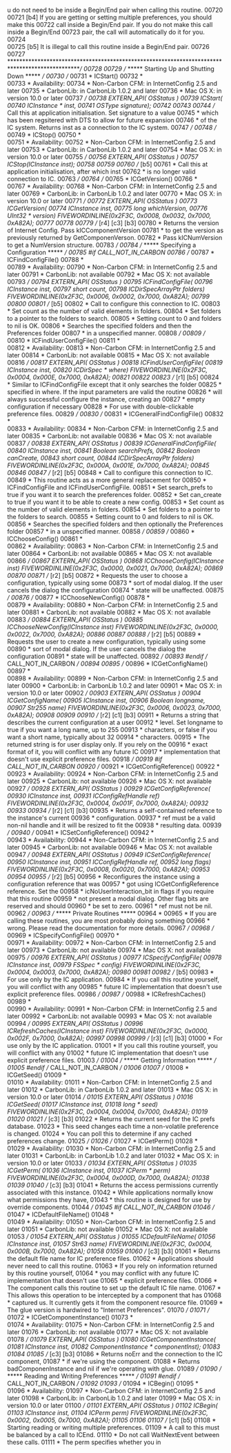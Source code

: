u do not need to be inside a Begin/End pair when calling this routine.
00720       
00721       [b4]  If you are getting or setting multiple preferences, you should make this
00722             call inside a Begin/End pair. If you do not make this call inside a Begin/End
00723             pair, the call will automatically do it for you.
00724       
00725       [b5]  It is illegal to call this routine inside a Begin/End pair.
00726 
00727  ************************************************************************************************/
00728 
00729 /* ***** Starting Up and Shutting Down *****  */
00730 /*
00731  *  ICStart()
00732  *  
00733  *  Availability:
00734  *    Non-Carbon CFM:   in InternetConfig 2.5 and later
00735  *    CarbonLib:        in CarbonLib 1.0.2 and later
00736  *    Mac OS X:         in version 10.0 or later
00737  */
00738 EXTERN_API( OSStatus )
00739 ICStart(
00740   ICInstance *  inst,
00741   OSType        signature);
00742 
00743 
00744 /* Call this at application initialisation. Set signature to a value
00745    * which has been regsitered with DTS to allow for future expansion
00746    * of the IC system. Returns inst as a connection to the IC system.
00747    */
00748 /*
00749  *  ICStop()
00750  *  
00751  *  Availability:
00752  *    Non-Carbon CFM:   in InternetConfig 2.5 and later
00753  *    CarbonLib:        in CarbonLib 1.0.2 and later
00754  *    Mac OS X:         in version 10.0 or later
00755  */
00756 EXTERN_API( OSStatus )
00757 ICStop(ICInstance inst);
00758 
00759 
00760 /* [b5] 
00761    * Call this at application initialisation, after which inst
00762    * is no longer valid connection to IC.
00763    */
00764 /*
00765  *  ICGetVersion()
00766  *  
00767  *  Availability:
00768  *    Non-Carbon CFM:   in InternetConfig 2.5 and later
00769  *    CarbonLib:        in CarbonLib 1.0.2 and later
00770  *    Mac OS X:         in version 10.0 or later
00771  */
00772 EXTERN_API( OSStatus )
00773 ICGetVersion(
00774   ICInstance   inst,
00775   long         whichVersion,
00776   UInt32 *     version)                                       FIVEWORDINLINE(0x2F3C, 0x0008, 0x0032, 0x7000, 0xA82A);
00777 
00778 
00779 /* [r4] [c3] [b3] 
00780    * Returns the version of Internet Config.  Pass kICComponentVersion
00781    * to get the version as previously returned by GetComponenVerson.
00782    * Pass kICNumVersion to get a NumVersion structure.
00783    */
00784 /* ***** Specifying a Configuration *****  */
00785 #if CALL_NOT_IN_CARBON
00786 /*
00787  *  ICFindConfigFile()
00788  *  
00789  *  Availability:
00790  *    Non-Carbon CFM:   in InternetConfig 2.5 and later
00791  *    CarbonLib:        not available
00792  *    Mac OS X:         not available
00793  */
00794 EXTERN_API( OSStatus )
00795 ICFindConfigFile(
00796   ICInstance          inst,
00797   short               count,
00798   ICDirSpecArrayPtr   folders)                                FIVEWORDINLINE(0x2F3C, 0x0006, 0x0002, 0x7000, 0xA82A);
00799 
00800 
00801 /* [b5] 
00802    * Call to configure this connection to IC.
00803    * Set count as the number of valid elements in folders.
00804    * Set folders to a pointer to the folders to search.
00805    * Setting count to 0 and folders to nil is OK.
00806    * Searches the specified folders and then the Preferences folder
00807    * in a unspecified manner.
00808    */
00809 /*
00810  *  ICFindUserConfigFile()
00811  *  
00812  *  Availability:
00813  *    Non-Carbon CFM:   in InternetConfig 2.5 and later
00814  *    CarbonLib:        not available
00815  *    Mac OS X:         not available
00816  */
00817 EXTERN_API( OSStatus )
00818 ICFindUserConfigFile(
00819   ICInstance   inst,
00820   ICDirSpec *  where)                                         FIVEWORDINLINE(0x2F3C, 0x0004, 0x000E, 0x7000, 0xA82A);
00821 
00822 
00823 /* [r1] [b5] 
00824    * Similar to ICFindConfigFile except that it only searches the folder
00825    * specified in where.  If the input parameters are valid the routine
00826    * will always successful configure the instance, creating an
00827    * empty configuration if necessary
00828    * For use with double-clickable preference files.
00829    */
00830 /*
00831  *  ICGeneralFindConfigFile()
00832  *  
00833  *  Availability:
00834  *    Non-Carbon CFM:   in InternetConfig 2.5 and later
00835  *    CarbonLib:        not available
00836  *    Mac OS X:         not available
00837  */
00838 EXTERN_API( OSStatus )
00839 ICGeneralFindConfigFile(
00840   ICInstance          inst,
00841   Boolean             searchPrefs,
00842   Boolean             canCreate,
00843   short               count,
00844   ICDirSpecArrayPtr   folders)                                FIVEWORDINLINE(0x2F3C, 0x000A, 0x001E, 0x7000, 0xA82A);
00845 
00846 
00847 /* [r2] [b5] 
00848    * Call to configure this connection to IC.
00849    * This routine acts as a more general replacement for
00850    * ICFindConfigFile and ICFindUserConfigFile.
00851    * Set search_prefs to true if you want it to search the preferences folder.
00852    * Set can_create to true if you want it to be able to create a new config.
00853    * Set count as the number of valid elements in folders.
00854    * Set folders to a pointer to the folders to search.
00855    * Setting count to 0 and folders to nil is OK.
00856    * Searches the specified folders and then optionally the Preferences folder
00857    * in a unspecified manner.
00858    */
00859 /*
00860  *  ICChooseConfig()
00861  *  
00862  *  Availability:
00863  *    Non-Carbon CFM:   in InternetConfig 2.5 and later
00864  *    CarbonLib:        not available
00865  *    Mac OS X:         not available
00866  */
00867 EXTERN_API( OSStatus )
00868 ICChooseConfig(ICInstance inst)                               FIVEWORDINLINE(0x2F3C, 0x0000, 0x0021, 0x7000, 0xA82A);
00869 
00870 
00871 /* [r2] [b5] 
00872    * Requests the user to choose a configuration, typically using some
00873    * sort of modal dialog. If the user cancels the dialog the configuration
00874    * state will be unaffected.
00875    */
00876 /*
00877  *  ICChooseNewConfig()
00878  *  
00879  *  Availability:
00880  *    Non-Carbon CFM:   in InternetConfig 2.5 and later
00881  *    CarbonLib:        not available
00882  *    Mac OS X:         not available
00883  */
00884 EXTERN_API( OSStatus )
00885 ICChooseNewConfig(ICInstance inst)                            FIVEWORDINLINE(0x2F3C, 0x0000, 0x0022, 0x7000, 0xA82A);
00886 
00887 
00888 /* [r2] [b5] 
00889    * Requests the user to create a new configuration, typically using some
00890    * sort of modal dialog. If the user cancels the dialog the configuration
00891    * state will be unaffected.
00892    */
00893 #endif  /* CALL_NOT_IN_CARBON */
00894 
00895 /*
00896  *  ICGetConfigName()
00897  *  
00898  *  Availability:
00899  *    Non-Carbon CFM:   in InternetConfig 2.5 and later
00900  *    CarbonLib:        in CarbonLib 1.0.2 and later
00901  *    Mac OS X:         in version 10.0 or later
00902  */
00903 EXTERN_API( OSStatus )
00904 ICGetConfigName(
00905   ICInstance   inst,
00906   Boolean      longname,
00907   Str255       name)                                          FIVEWORDINLINE(0x2F3C, 0x0006, 0x0023, 0x7000, 0xA82A);
00908 
00909 
00910 /* [r2] [c1] [b3] 
00911    * Returns a string that describes the current configuration at a user
00912    * level. Set longname to true if you want a long name, up to 255
00913    * characters, or false if you want a short name, typically about 32
00914    * characters.
00915    * The returned string is for user display only. If you rely on the
00916    * exact format of it, you will conflict with any future IC
00917    * implementation that doesn't use explicit preference files.
00918    */
00919 #if CALL_NOT_IN_CARBON
00920 /*
00921  *  ICGetConfigReference()
00922  *  
00923  *  Availability:
00924  *    Non-Carbon CFM:   in InternetConfig 2.5 and later
00925  *    CarbonLib:        not available
00926  *    Mac OS X:         not available
00927  */
00928 EXTERN_API( OSStatus )
00929 ICGetConfigReference(
00930   ICInstance          inst,
00931   ICConfigRefHandle   ref)                                    FIVEWORDINLINE(0x2F3C, 0x0004, 0x001F, 0x7000, 0xA82A);
00932 
00933 
00934 /* [r2] [c1] [b3] 
00935    * Returns a self-contained reference to the instance's current
00936    * configuration.
00937    * ref must be a valid non-nil handle and it will be resized to fit the
00938    * resulting data.
00939    */
00940 /*
00941  *  ICSetConfigReference()
00942  *  
00943  *  Availability:
00944  *    Non-Carbon CFM:   in InternetConfig 2.5 and later
00945  *    CarbonLib:        not available
00946  *    Mac OS X:         not available
00947  */
00948 EXTERN_API( OSStatus )
00949 ICSetConfigReference(
00950   ICInstance          inst,
00951   ICConfigRefHandle   ref,
00952   long                flags)                                  FIVEWORDINLINE(0x2F3C, 0x0008, 0x0020, 0x7000, 0xA82A);
00953 
00954 
00955 /* [r2] [b5] 
00956    * Reconfigures the instance using a configuration reference that was
00957    * got using ICGetConfigReference reference. Set the
00958    * icNoUserInteraction_bit in flags if you require that this routine
00959    * not present a modal dialog. Other flag bits are reserved and should
00960    * be set to zero.
00961    * ref must not be nil.
00962    */
00963 /* ***** Private Routines *****
00964  * 
00965  * If you are calling these routines, you are most probably doing something
00966  * wrong.  Please read the documentation for more details.
00967   */
00968 /*
00969  *  ICSpecifyConfigFile()
00970  *  
00971  *  Availability:
00972  *    Non-Carbon CFM:   in InternetConfig 2.5 and later
00973  *    CarbonLib:        not available
00974  *    Mac OS X:         not available
00975  */
00976 EXTERN_API( OSStatus )
00977 ICSpecifyConfigFile(
00978   ICInstance   inst,
00979   FSSpec *     config)                                        FIVEWORDINLINE(0x2F3C, 0x0004, 0x0003, 0x7000, 0xA82A);
00980 
00981 
00982 /* [b5] 
00983    * For use only by the IC application.
00984    * If you call this routine yourself, you will conflict with any
00985    * future IC implementation that doesn't use explicit preference files.
00986    */
00987 /*
00988  *  ICRefreshCaches()
00989  *  
00990  *  Availability:
00991  *    Non-Carbon CFM:   in InternetConfig 2.5 and later
00992  *    CarbonLib:        not available
00993  *    Mac OS X:         not available
00994  */
00995 EXTERN_API( OSStatus )
00996 ICRefreshCaches(ICInstance inst)                              FIVEWORDINLINE(0x2F3C, 0x0000, 0x002F, 0x7000, 0xA82A);
00997 
00998 
00999 /* [r3] [c1] [b3] 
01000    * For use only by the IC application.
01001    * If you call this routine yourself, you will conflict with any
01002    * future IC implementation that doesn't use explicit preference files.
01003    */
01004 /* ***** Getting Information *****  */
01005 #endif  /* CALL_NOT_IN_CARBON */
01006 
01007 /*
01008  *  ICGetSeed()
01009  *  
01010  *  Availability:
01011  *    Non-Carbon CFM:   in InternetConfig 2.5 and later
01012  *    CarbonLib:        in CarbonLib 1.0.2 and later
01013  *    Mac OS X:         in version 10.0 or later
01014  */
01015 EXTERN_API( OSStatus )
01016 ICGetSeed(
01017   ICInstance   inst,
01018   long *       seed)                                          FIVEWORDINLINE(0x2F3C, 0x0004, 0x0004, 0x7000, 0xA82A);
01019 
01020 
01021 /* [c3] [b3] 
01022    * Returns the current seed for the IC prefs database.
01023    * This seed changes each time a non-volatile preference is changed.
01024    * You can poll this to determine if any cached preferences change.
01025    */
01026 /*
01027  *  ICGetPerm()
01028  *  
01029  *  Availability:
01030  *    Non-Carbon CFM:   in InternetConfig 2.5 and later
01031  *    CarbonLib:        in CarbonLib 1.0.2 and later
01032  *    Mac OS X:         in version 10.0 or later
01033  */
01034 EXTERN_API( OSStatus )
01035 ICGetPerm(
01036   ICInstance   inst,
01037   ICPerm *     perm)                                          FIVEWORDINLINE(0x2F3C, 0x0004, 0x000D, 0x7000, 0xA82A);
01038 
01039 
01040 /* [c3] [b3] 
01041    * Returns the access permissions currently associated with this instance.
01042    * While applications normally know what permissions they have,
01043    * this routine is designed for use by override components.
01044    */
01045 #if CALL_NOT_IN_CARBON
01046 /*
01047  *  ICDefaultFileName()
01048  *  
01049  *  Availability:
01050  *    Non-Carbon CFM:   in InternetConfig 2.5 and later
01051  *    CarbonLib:        not available
01052  *    Mac OS X:         not available
01053  */
01054 EXTERN_API( OSStatus )
01055 ICDefaultFileName(
01056   ICInstance   inst,
01057   Str63        name)                                          FIVEWORDINLINE(0x2F3C, 0x0004, 0x000B, 0x7000, 0xA82A);
01058 
01059 
01060 /* [c3] [b3] 
01061    * Returns the default file name for IC preference files.
01062    * Applications should never need to call this routine.
01063    * If you rely on information returned by this routine yourself,
01064    * you may conflict with any future IC implementation that doesn't use
01065    * explicit preference files.
01066    * The component calls this routine to set up the default IC file name.
01067    * This allows this operation to be intercepted by a component that has
01068    * captured us. It currently gets it from the component resource file.
01069    * The glue version is hardwired to "Internet Preferences".
01070    */
01071 /*
01072  *  ICGetComponentInstance()
01073  *  
01074  *  Availability:
01075  *    Non-Carbon CFM:   in InternetConfig 2.5 and later
01076  *    CarbonLib:        not available
01077  *    Mac OS X:         not available
01078  */
01079 EXTERN_API( OSStatus )
01080 ICGetComponentInstance(
01081   ICInstance           inst,
01082   ComponentInstance *  componentInst);
01083 
01084 
01085 /* [c3] [b3] 
01086    * Returns noErr and the connection to the IC component,
01087    * if we're using the component.
01088    * Returns badComponenInstance and nil if we're operating with glue.
01089    */
01090 /* ***** Reading and Writing Preferences *****  */
01091 #endif  /* CALL_NOT_IN_CARBON */
01092 
01093 /*
01094  *  ICBegin()
01095  *  
01096  *  Availability:
01097  *    Non-Carbon CFM:   in InternetConfig 2.5 and later
01098  *    CarbonLib:        in CarbonLib 1.0.2 and later
01099  *    Mac OS X:         in version 10.0 or later
01100  */
01101 EXTERN_API( OSStatus )
01102 ICBegin(
01103   ICInstance   inst,
01104   ICPerm       perm)                                          FIVEWORDINLINE(0x2F3C, 0x0002, 0x0005, 0x7000, 0xA82A);
01105 
01106 
01107 /* [c1] [b5] 
01108    * Starting reading or writing multiple preferences.
01109    * A call to this must be balanced by a call to ICEnd.
01110    * Do not call WaitNextEvent between these calls.
01111    * The perm specifies whether you in
